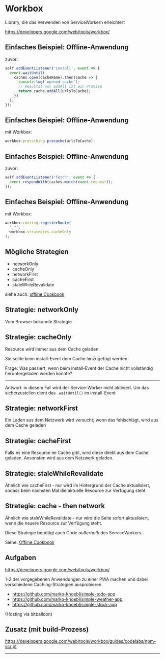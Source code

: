 # Workbox

Library, die das Verwenden von ServiceWorkern erleichtert

https://developers.google.com/web/tools/workbox/

## Einfaches Beispiel: Offline-Anwendung

zuvor:

```js
self.addEventListener('install', event => {
  event.waitUntil(
    caches.open(cacheName).then(cache => {
      console.log('opened cache');
      // Resultat von addAll ist ein Promise
      return cache.addAll(urlsToCache);
    })
  );
});
```

## Einfaches Beispiel: Offline-Anwendung

mit Workbox:

```js
workbox.precaching.precache(urlsToCache);
```

## Einfaches Beispiel: Offline-Anwendung

zuvor:

```js
self.addEventListener('fetch', event => {
  event.respondWith(caches.match(event.request));
});
```

## Einfaches Beispiel: Offline-Anwendung

mit Workbox:

```js
workbox.routing.registerRoute(
  '.*',
  workbox.strategies.cacheOnly
);
```

## Mögliche Strategien

- networkOnly
- cacheOnly
- networkFirst
- cacheFirst
- staleWhileRevalidate

siehe auch: [offline Cookbook](https://developers.google.com/web/fundamentals/instant-and-offline/offline-cookbook/)

## Strategie: networkOnly

Vom Browser bekannte Strategie

## Strategie: cacheOnly

Resource wird immer aus dem Cache geladen.

Sie sollte beim install-Event dem Cache hinzugefügt werden.

Frage: Was passiert, wenn beim install-Event der Cache nicht vollständig heruntergeladen werden konnte?

---

Antwort: in diesem Fall wird der Service-Worker nicht aktiviert. Um das sicherzustellen dient das `.waitUntil()` im install-Event

## Strategie: networkFirst

Ein Laden aus dem Netzwerk wird versucht; wenn das fehlschlägt, wird aus dem Cache geladen

## Strategie: cacheFirst

Falls es eine Resource im Cache gibt, wird diese direkt aus dem Cache geladen. Ansonsten wird aus dem Netzwerk geladen.

## Strategie: staleWhileRevalidate

Ähnlich wie cacheFirst - nur wird im Hintergrund der Cache aktualisiert, sodass beim nächsten Mal die aktuelle Resource zur Verfügung steht

## Strategie: cache - then network

Ähnlich wie staleWhileRevalidate - nur wird die Seite sofort aktualisiert, wenn die neuere Resource zur Verfügung steht.

Diese Strategie benötigt auch Code _außerhalb_ des ServiceWorkers.

Siehe: [Offline Cookbook](https://jakearchibald.com/2014/offline-cookbook/#cache-then-network)

## Aufgaben

https://developers.google.com/web/tools/workbox/

1-2 der vorgegebenen Anwendungen zu einer PWA machen und dabei verschiedene Caching-Strategien ausprobieren:

- https://github.com/marko-knoebl/simple-todo-app
- https://github.com/marko-knoebl/simple-weather-app
- https://github.com/marko-knoebl/simple-stock-app

(Hosting via bitballoon)

## Zusatz (mit build-Prozess)

https://developers.google.com/web/tools/workbox/guides/codelabs/npm-script

---
